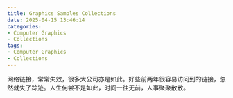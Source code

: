 ```yaml
---
title: Graphics Samples Collections
date: 2025-04-15 13:46:14
categories:
- Computer Graphics
- Collections
tags: 
- Computer Graphics
- Collections
---
```


网络链接，常常失效，很多大公司亦是如此。好些前两年很容易访问到的链接，忽然就失了踪迹。人生何尝不是如此，时间一往无前，人事聚聚散散。